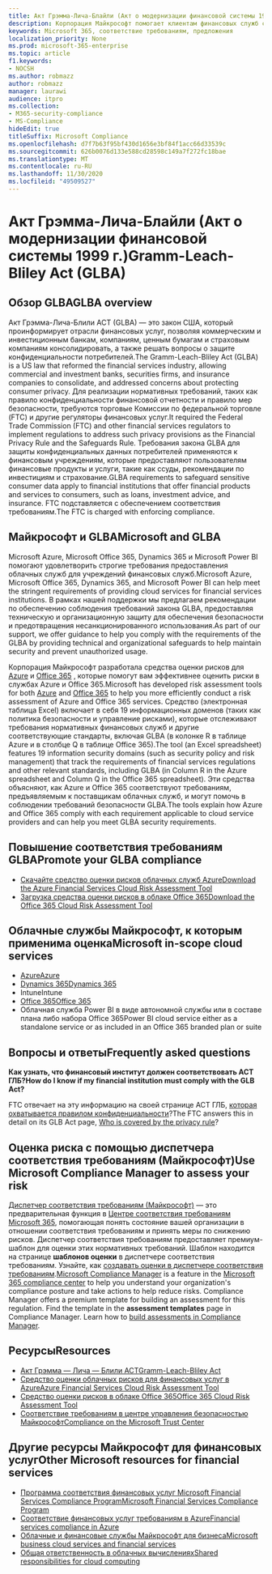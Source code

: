 ```yaml
---
title: Акт Грэмма-Лича-Блайли (Акт о модернизации финансовой системы 1999 г.)
description: Корпорация Майкрософт помогает клиентам финансовых служб соблюдать требования к конфиденциальности и безопасности Акт Грэмма-Лича-Блили ACT (GLBA).
keywords: Microsoft 365, соответствие требованиям, предложения
localization_priority: None
ms.prod: microsoft-365-enterprise
ms.topic: article
f1.keywords:
- NOCSH
ms.author: robmazz
author: robmazz
manager: laurawi
audience: itpro
ms.collection:
- M365-security-compliance
- MS-Compliance
hideEdit: true
titleSuffix: Microsoft Compliance
ms.openlocfilehash: d7f7b63f95bf430d1656e3bf84f1acc66d33539c
ms.sourcegitcommit: 626b0076d133e588cd28598c149a7f272fc18bae
ms.translationtype: MT
ms.contentlocale: ru-RU
ms.lasthandoff: 11/30/2020
ms.locfileid: "49509527"
---
```

# <a name="gramm-leach-bliley-act-glba"></a><span data-ttu-id="cf4e9-104">Акт Грэмма-Лича-Блайли (Акт о модернизации финансовой системы 1999 г.)</span><span class="sxs-lookup"><span data-stu-id="cf4e9-104">Gramm-Leach-Bliley Act (GLBA)</span></span>

## <a name="glba-overview"></a><span data-ttu-id="cf4e9-105">Обзор GLBA</span><span class="sxs-lookup"><span data-stu-id="cf4e9-105">GLBA overview</span></span>

<span data-ttu-id="cf4e9-106">Акт Грэмма-Лича-Блили ACT (GLBA) — это закон США, который проинформирует отрасли финансовых услуг, позволяя коммерческим и инвестиционным банкам, компаниям, ценным бумагам и страховым компаниям консолидировать, а также решать вопросы о защите конфиденциальности потребителей.</span><span class="sxs-lookup"><span data-stu-id="cf4e9-106">The Gramm-Leach-Bliley Act (GLBA) is a US law that reformed the financial services industry, allowing commercial and investment banks, securities firms, and insurance companies to consolidate, and addressed concerns about protecting consumer privacy.</span></span> <span data-ttu-id="cf4e9-107">Для реализации нормативных требований, таких как правило конфиденциальности финансовой отчетности и правило мер безопасности, требуются торговые Комиссии по федеральной торговле (FTC) и другие регуляторы финансовых услуг.</span><span class="sxs-lookup"><span data-stu-id="cf4e9-107">It required the Federal Trade Commission (FTC) and other financial services regulators to implement regulations to address such privacy provisions as the Financial Privacy Rule and the Safeguards Rule.</span></span> <span data-ttu-id="cf4e9-108">Требования закона GLBA для защиты конфиденциальных данных потребителей применяются к финансовым учреждениям, которые предоставляют пользователям финансовые продукты и услуги, такие как ссуды, рекомендации по инвестициям и страхование.</span><span class="sxs-lookup"><span data-stu-id="cf4e9-108">GLBA requirements to safeguard sensitive consumer data apply to financial institutions that offer financial products and services to consumers, such as loans, investment advice, and insurance.</span></span> <span data-ttu-id="cf4e9-109">FTC подставляется с обеспечением соответствия требованиям.</span><span class="sxs-lookup"><span data-stu-id="cf4e9-109">The FTC is charged with enforcing compliance.</span></span>

## <a name="microsoft-and-glba"></a><span data-ttu-id="cf4e9-110">Майкрософт и GLBA</span><span class="sxs-lookup"><span data-stu-id="cf4e9-110">Microsoft and GLBA</span></span>

<span data-ttu-id="cf4e9-111">Microsoft Azure, Microsoft Office 365, Dynamics 365 и Microsoft Power BI помогают удовлетворить строгие требования предоставления облачных служб для учреждений финансовых служб.</span><span class="sxs-lookup"><span data-stu-id="cf4e9-111">Microsoft Azure, Microsoft Office 365, Dynamics 365, and Microsoft Power BI can help meet the stringent requirements of providing cloud services for financial services institutions.</span></span> <span data-ttu-id="cf4e9-112">В рамках нашей поддержки мы предлагаем рекомендации по обеспечению соблюдения требований закона GLBA, предоставляя техническую и организационную защиту для обеспечения безопасности и предотвращения несанкционированного использования.</span><span class="sxs-lookup"><span data-stu-id="cf4e9-112">As part of our support, we offer guidance to help you comply with the requirements of the GLBA by providing technical and organizational safeguards to help maintain security and prevent unauthorized usage.</span></span>

<span data-ttu-id="cf4e9-113">Корпорация Майкрософт разработала средства оценки рисков для [Azure](https://servicetrust.microsoft.com/ViewPage/TrustDocuments?command=Download&downloadType=Document&downloadId=6b218946-c235-4234-9beb-d557e39a3f44&docTab=6d000410-c9e9-11e7-9a91-892aae8839ad_Compliance_Guides) и [Office 365](https://servicetrust.microsoft.com/ViewPage/TrustDocuments?command=Download&downloadType=Document&downloadId=55702ffd-c35a-4619-8722-ab71c0c02002&docTab=6d000410-c9e9-11e7-9a91-892aae8839ad_Compliance_Guides) , которые помогут вам эффективнее оценить риски в службах Azure и Office 365.</span><span class="sxs-lookup"><span data-stu-id="cf4e9-113">Microsoft has developed risk assessment tools for both [Azure](https://servicetrust.microsoft.com/ViewPage/TrustDocuments?command=Download&downloadType=Document&downloadId=6b218946-c235-4234-9beb-d557e39a3f44&docTab=6d000410-c9e9-11e7-9a91-892aae8839ad_Compliance_Guides) and [Office 365](https://servicetrust.microsoft.com/ViewPage/TrustDocuments?command=Download&downloadType=Document&downloadId=55702ffd-c35a-4619-8722-ab71c0c02002&docTab=6d000410-c9e9-11e7-9a91-892aae8839ad_Compliance_Guides) to help you more efficiently conduct a risk assessment of Azure and Office 365 services.</span></span> <span data-ttu-id="cf4e9-114">Средство (электронная таблица Excel) включает в себя 19 информационных доменов (таких как политика безопасности и управление рисками), которые отслеживают требования нормативных финансовых служб и другие соответствующие стандарты, включая GLBA (в колонке R в таблице Azure и в столбце Q в таблице Office 365).</span><span class="sxs-lookup"><span data-stu-id="cf4e9-114">The tool (an Excel spreadsheet) features 19 information security domains (such as security policy and risk management) that track the requirements of financial services regulations and other relevant standards, including GLBA (in Column R in the Azure spreadsheet and Column Q in the Office 365 spreadsheet).</span></span> <span data-ttu-id="cf4e9-115">Эти средства объясняют, как Azure и Office 365 соответствуют требованиям, предъявляемым к поставщикам облачных служб, и могут помочь в соблюдении требований безопасности GLBA.</span><span class="sxs-lookup"><span data-stu-id="cf4e9-115">The tools explain how Azure and Office 365 comply with each requirement applicable to cloud service providers and can help you meet GLBA security requirements.</span></span>

## <a name="promote-your-glba-compliance"></a><span data-ttu-id="cf4e9-116">Повышение соответствия требованиям GLBA</span><span class="sxs-lookup"><span data-stu-id="cf4e9-116">Promote your GLBA compliance</span></span>

- [<span data-ttu-id="cf4e9-117">Скачайте средство оценки рисков облачных служб Azure</span><span class="sxs-lookup"><span data-stu-id="cf4e9-117">Download the Azure Financial Services Cloud Risk Assessment Tool</span></span>](https://servicetrust.microsoft.com/ViewPage/TrustDocuments?command=Download&downloadType=Document&downloadId=6b218946-c235-4234-9beb-d557e39a3f44&docTab=6d000410-c9e9-11e7-9a91-892aae8839ad_Compliance_Guides)
- [<span data-ttu-id="cf4e9-118">Загрузка средства оценки рисков в облаке Office 365</span><span class="sxs-lookup"><span data-stu-id="cf4e9-118">Download the Office 365 Cloud Risk Assessment Tool</span></span>](https://servicetrust.microsoft.com/ViewPage/TrustDocuments?command=Download&downloadType=Document&downloadId=55702ffd-c35a-4619-8722-ab71c0c02002&docTab=6d000410-c9e9-11e7-9a91-892aae8839ad_Compliance_Guides)

## <a name="microsoft-in-scope-cloud-services"></a><span data-ttu-id="cf4e9-119">Облачные службы Майкрософт, к которым применима оценка</span><span class="sxs-lookup"><span data-stu-id="cf4e9-119">Microsoft in-scope cloud services</span></span>

- [<span data-ttu-id="cf4e9-120">Azure</span><span class="sxs-lookup"><span data-stu-id="cf4e9-120">Azure</span></span>](https://aka.ms/AzureCompliance)
- [<span data-ttu-id="cf4e9-121">Dynamics 365</span><span class="sxs-lookup"><span data-stu-id="cf4e9-121">Dynamics 365</span></span>](https://aka.ms/d365-compliance-list)
- <span data-ttu-id="cf4e9-122">Intune</span><span class="sxs-lookup"><span data-stu-id="cf4e9-122">Intune</span></span>
- [<span data-ttu-id="cf4e9-123">Office 365</span><span class="sxs-lookup"><span data-stu-id="cf4e9-123">Office 365</span></span>](https://go.microsoft.com/fwlink/p/?LinkID=2077751)
- <span data-ttu-id="cf4e9-124">Облачная служба Power BI в виде автономной службы или в составе плана либо набора Office 365</span><span class="sxs-lookup"><span data-stu-id="cf4e9-124">Power BI cloud service either as a standalone service or as included in an Office 365 branded plan or suite</span></span>

## <a name="frequently-asked-questions"></a><span data-ttu-id="cf4e9-125">Вопросы и ответы</span><span class="sxs-lookup"><span data-stu-id="cf4e9-125">Frequently asked questions</span></span>

<span data-ttu-id="cf4e9-126">**Как узнать, что финансовый институт должен соответствовать ACT ГЛБ?**</span><span class="sxs-lookup"><span data-stu-id="cf4e9-126">**How do I know if my financial institution must comply with the GLB Act?**</span></span>

<span data-ttu-id="cf4e9-127">FTC отвечает на эту информацию на своей странице ACT ГЛБ, [которая охватывается правилом конфиденциальности](https://www.ftc.gov/tips-advice/business-center/guidance/how-comply-privacy-consumer-financial-information-rule-gramm#whois)?</span><span class="sxs-lookup"><span data-stu-id="cf4e9-127">The FTC answers this in detail on its GLB Act page, [Who is covered by the privacy rule](https://www.ftc.gov/tips-advice/business-center/guidance/how-comply-privacy-consumer-financial-information-rule-gramm#whois)?</span></span>

## <a name="use-microsoft-compliance-manager-to-assess-your-risk"></a><span data-ttu-id="cf4e9-128">Оценка риска с помощью диспетчера соответствия требованиям (Майкрософт)</span><span class="sxs-lookup"><span data-stu-id="cf4e9-128">Use Microsoft Compliance Manager to assess your risk</span></span>

<span data-ttu-id="cf4e9-p104">[Диспетчер соответствия требованиям (Майкрософт)](https://docs.microsoft.com/microsoft-365/compliance/compliance-manager) — это предварительная функция в [Центре соответствия требованиям Microsoft 365](https://docs.microsoft.com/microsoft-365/compliance/microsoft-365-compliance-center), помогающая понять состояние вашей организации в отношении соответствия требованиям и принять меры по снижению рисков. Диспетчер соответствия требованиям предоставляет премиум-шаблон для оценки этих нормативных требований. Шаблон находится на странице **шаблонов оценки** в диспетчере соответствия требованиям. Узнайте, как [создавать оценки в диспетчере соответствия требованиям](https://docs.microsoft.com/microsoft-365/compliance/compliance-manager-assessments).</span><span class="sxs-lookup"><span data-stu-id="cf4e9-p104">[Microsoft Compliance Manager](https://docs.microsoft.com/microsoft-365/compliance/compliance-manager) is a feature in the [Microsoft 365 compliance center](https://docs.microsoft.com/microsoft-365/compliance/microsoft-365-compliance-center) to help you understand your organization's compliance posture and take actions to help reduce risks. Compliance Manager offers a premium template for building an assessment for this regulation. Find the template in the **assessment templates** page in Compliance Manager. Learn how to [build assessments in Compliance Manager](https://docs.microsoft.com/microsoft-365/compliance/compliance-manager-assessments).</span></span>

## <a name="resources"></a><span data-ttu-id="cf4e9-133">Ресурсы</span><span class="sxs-lookup"><span data-stu-id="cf4e9-133">Resources</span></span>

- [<span data-ttu-id="cf4e9-134">Акт Грэмма — Лича — Блили ACT</span><span class="sxs-lookup"><span data-stu-id="cf4e9-134">Gramm-Leach-Bliley Act</span></span>](https://www.ftc.gov/tips-advice/business-center/privacy-and-security/gramm-leach-bliley-act)
- [<span data-ttu-id="cf4e9-135">Средство оценки облачных рисков для финансовых услуг в Azure</span><span class="sxs-lookup"><span data-stu-id="cf4e9-135">Azure Financial Services Cloud Risk Assessment Tool</span></span>](https://servicetrust.microsoft.com/ViewPage/TrustDocuments?command=Download&downloadType=Document&downloadId=6b218946-c235-4234-9beb-d557e39a3f44&docTab=6d000410-c9e9-11e7-9a91-892aae8839ad_Compliance_Guides)
- [<span data-ttu-id="cf4e9-136">Средство оценки рисков в облаке Office 365</span><span class="sxs-lookup"><span data-stu-id="cf4e9-136">Office 365 Cloud Risk Assessment Tool</span></span>](https://servicetrust.microsoft.com/ViewPage/TrustDocuments?command=Download&downloadType=Document&downloadId=55702ffd-c35a-4619-8722-ab71c0c02002&docTab=6d000410-c9e9-11e7-9a91-892aae8839ad_Compliance_Guides)
- [<span data-ttu-id="cf4e9-137">Соответствие требованиям в центре управления безопасностью Майкрософт</span><span class="sxs-lookup"><span data-stu-id="cf4e9-137">Compliance on the Microsoft Trust Center</span></span>](https://www.microsoft.com/trust-center/compliance/compliance-overview)

## <a name="other-microsoft-resources-for-financial-services"></a><span data-ttu-id="cf4e9-138">Другие ресурсы Майкрософт для финансовых услуг</span><span class="sxs-lookup"><span data-stu-id="cf4e9-138">Other Microsoft resources for financial services</span></span>

- [<span data-ttu-id="cf4e9-139">Программа соответствия финансовых услуг Microsoft Financial Services Compliance Program</span><span class="sxs-lookup"><span data-stu-id="cf4e9-139">Microsoft Financial Services Compliance Program</span></span>](https://www.microsoft.com/download/details.aspx?id=55332)
- [<span data-ttu-id="cf4e9-140">Соответствие финансовых услуг требованиям в Azure</span><span class="sxs-lookup"><span data-stu-id="cf4e9-140">Financial services compliance in Azure</span></span>](https://azure.microsoft.com/resources/videos/azurecon-2015-financial-services-compliance-in-azure/)
- [<span data-ttu-id="cf4e9-141">Облачные и финансовые службы Майкрософт для бизнеса</span><span class="sxs-lookup"><span data-stu-id="cf4e9-141">Microsoft business cloud services and financial services</span></span>](https://www.microsoft.com/trustcenter/cloudservices/financialservices)
- [<span data-ttu-id="cf4e9-142">Общая ответственность в облачных вычислениях</span><span class="sxs-lookup"><span data-stu-id="cf4e9-142">Shared responsibilities for cloud computing</span></span>](https://aka.ms/sharedresponsibility)
